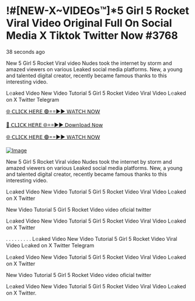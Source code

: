 # !#[NEW-X~VIDEOs™]*5 Girl 5 Rocket Viral Video Original Full On Social Media X Tiktok Twitter Now #3768

38 seconds ago

New 5 Girl 5 Rocket Viral video Nudes took the internet by storm and amazed viewers on various Leaked social media platforms. New, a young and talented digital creator, recently became famous thanks to this interesting video.

L𝚎aked Video New Video Tutorial 5 Girl 5 Rocket Video Viral Video L𝚎aked on X Twitter Telegram

[🌐 𝖢𝖫𝖨𝖢𝖪 𝖧𝖤𝖱𝖤 🟢==►► 𝖶𝖠𝖳𝖢𝖧 𝖭𝖮𝖶](https://3-tanei-pinik.blogspot.com/2025/02/viral-video.html)

[🔴 𝖢𝖫𝖨𝖢𝖪 𝖧𝖤𝖱𝖤 🌐==►► 𝖣𝗈𝗐𝗇𝗅𝗈𝖺𝖽 𝖭𝗈𝗐](https://3-tanei-pinik.blogspot.com/2025/02/viral-video.html)

[🌐 𝖢𝖫𝖨𝖢𝖪 𝖧𝖤𝖱𝖤 🟢==►► 𝖶𝖠𝖳𝖢𝖧 𝖭𝖮𝖶](https://3-tanei-pinik.blogspot.com/2025/02/viral-video.html)

[![Image](https://github.com/user-attachments/assets/ff3b7bd4-415c-4ca3-a6c8-b1f096193c29)](https://3-tanei-pinik.blogspot.com/2025/02/viral-video.html)

New 5 Girl 5 Rocket Viral video Nudes took the internet by storm and amazed viewers on various Leaked social media platforms. New, a young and talented digital creator, recently became famous thanks to this interesting video.

L𝚎aked Video New Video Tutorial 5 Girl 5 Rocket Video Viral Video L𝚎aked on X Twitter

New Video Tutorial 5 Girl 5 Rocket Video video oficial twitter

L𝚎aked Video New Video Tutorial 5 Girl 5 Rocket Video Viral Video L𝚎aked on X Twitter

. . . . . . . . . L𝚎aked Video New Video Tutorial 5 Girl 5 Rocket Video Viral Video L𝚎aked on X Twitter Telegram

L𝚎aked Video New Video Tutorial 5 Girl 5 Rocket Video Viral Video L𝚎aked on X Twitter

New Video Tutorial 5 Girl 5 Rocket Video video oficial twitter

L𝚎aked Video New Video Tutorial 5 Girl 5 Rocket Video Viral Video L𝚎aked on X Twitter.
